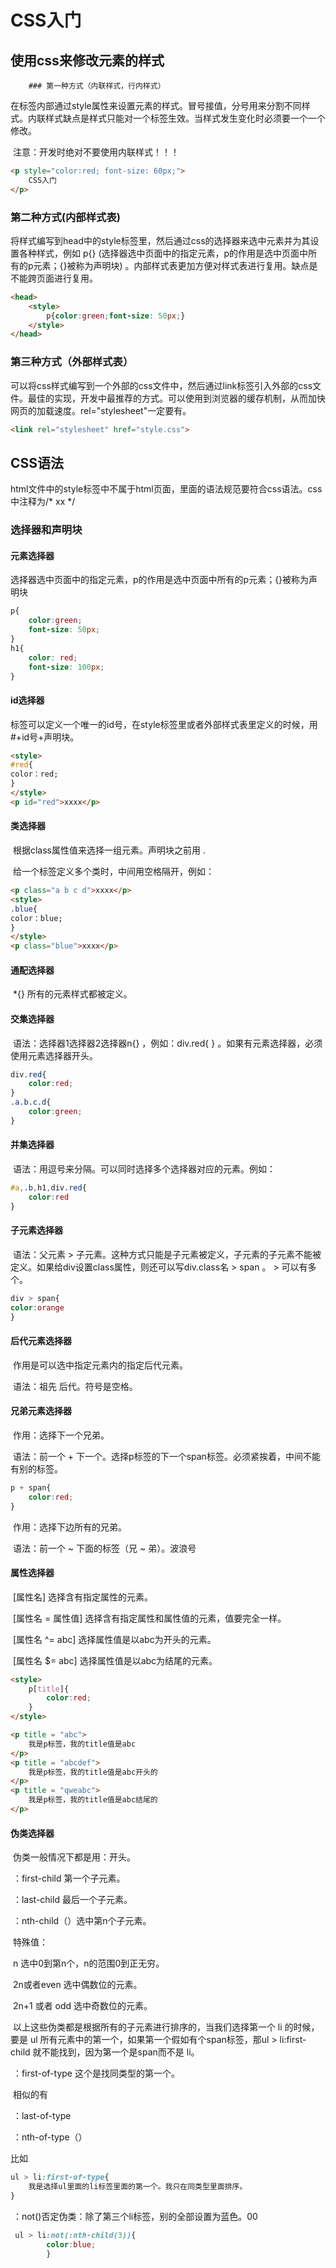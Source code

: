 # CSS入门

## 使用css来修改元素的样式

		### 第一种方式（内联样式，行内样式）

​		在标签内部通过style属性来设置元素的样式。冒号接值，分号用来分割不同样式。内联样式缺点是样式只能对一个标签生效。当样式发生变化时必须要一个一个修改。

​		注意：开发时绝对不要使用内联样式！！！

```html
<p style="color:red; font-size: 60px;">
    CSS入门
</p>
```

### 第二种方式(内部样式表)

​		将样式编写到head中的style标签里，然后通过css的选择器来选中元素并为其设置各种样式，例如 p{} (选择器选中页面中的指定元素，p的作用是选中页面中所有的p元素；{}被称为声明块) 。内部样式表更加方便对样式表进行复用。缺点是不能跨页面进行复用。

```html
<head>
    <style>
        p{color:green;font-size: 50px;}
    </style>
</head>
```

### 第三种方式（外部样式表）

​		可以将css样式编写到一个外部的css文件中，然后通过link标签引入外部的css文件。最佳的实现，开发中最推荐的方式。可以使用到浏览器的缓存机制，从而加快网页的加载速度。rel="stylesheet"一定要有。

```html
<link rel="stylesheet" href="style.css">
```

## CSS语法

​		html文件中的style标签中不属于html页面，里面的语法规范要符合css语法。css中注释为/*  xx */

### 选择器和声明块

#### 元素选择器

​		选择器选中页面中的指定元素，p的作用是选中页面中所有的p元素；{}被称为声明块

```css
p{
    color:green;
    font-size: 50px;
}
h1{
    color: red;
    font-size: 100px;
}
```

#### id选择器

​		标签可以定义一个唯一的id号，在style标签里或者外部样式表里定义的时候，用#+id号+声明块。

```html
<style>
#red{
color：red;
}
</style>
<p id="red">xxxx</p>
```

#### 类选择器

​		根据class属性值来选择一组元素。声明块之前用   .

​		给一个标签定义多个类时，中间用空格隔开，例如： 

```html
<p class="a b c d">xxxx</p>
<style>
.blue{
color：blue;
}
</style>
<p class="blue">xxxx</p>
```

#### 通配选择器

​		*{} 所有的元素样式都被定义。

#### 交集选择器

​		语法：选择器1选择器2选择器n{} ，例如：div.red{ } 。如果有元素选择器，必须使用元素选择器开头。

```css
div.red{
	color:red;
}
.a.b.c.d{
    color:green;
}
```

#### 并集选择器

​		语法：用逗号来分隔。可以同时选择多个选择器对应的元素。例如：

```css
#a,.b,h1,div.red{
    color:red
}
```

#### 子元素选择器

​		语法：父元素 > 子元素。这种方式只能是子元素被定义，子元素的子元素不能被定义。如果给div设置class属性，则还可以写div.class名 > span 。 >  可以有多个。

```css
div > span{
color:orange
}
```

#### 后代元素选择器

​		作用是可以选中指定元素内的指定后代元素。

​		语法：祖先 后代。符号是空格。

#### 兄弟元素选择器

​		作用：选择下一个兄弟。

​		语法：前一个 + 下一个。选择p标签的下一个span标签。必须紧挨着，中间不能有别的标签。

```css
p + span{
    color:red;
}
```

​		作用：选择下边所有的兄弟。

​		语法：前一个 ~ 下面的标签（兄 ~ 弟）。波浪号

#### 属性选择器

​		[属性名]  选择含有指定属性的元素。

​		[属性名 = 属性值]  选择含有指定属性和属性值的元素，值要完全一样。

​		[属性名 ^= abc]  选择属性值是以abc为开头的元素。

​		[属性名 $= abc]  选择属性值是以abc为结尾的元素。

```html
<style>
    p[title]{
        color:red;
    }
</style>

<p title = "abc">
    我是p标签，我的title值是abc
</p>
<p title = "abcdef">
    我是p标签，我的title值是abc开头的
</p>
<p title = "qweabc">
    我是p标签，我的title值是abc结尾的
</p>

```

#### 伪类选择器

​		伪类一般情况下都是用：开头。

​		：first-child 第一个子元素。

​		：last-child 最后一个子元素。

​		：nth-child（）选中第n个子元素。

​				特殊值：

​							n    选中0到第n个，n的范围0到正无穷。

​							2n或者even    选中偶数位的元素。

​							2n+1 或者 odd    选中奇数位的元素。

​		以上这些伪类都是根据所有的子元素进行排序的，当我们选择第一个 li 的时候，要是 ul 所有元素中的第一个，如果第一个假如有个span标签，那ul > li:first-child 就不能找到，因为第一个是span而不是 li。

​		：first-of-type  这个是找同类型的第一个。

​		相似的有

​		：last-of-type

​		：nth-of-type（）

比如

```css
ul > li:first-of-type{
    我是选择ul里面的li标签里面的第一个。我只在同类型里面排序。
}
```

​		：not()否定伪类：除了第三个li标签，别的全部设置为蓝色。00

```css
 ul > li:not(:nth-child(3)){
        color:blue;
        }
```





